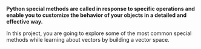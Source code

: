 **Python special methods are called in response to specific operations and enable you to customize the behavior of your objects in a detailed and effective way.**

In this project, you are going to explore some of the most common special methods while learning about vectors by building a vector space.
